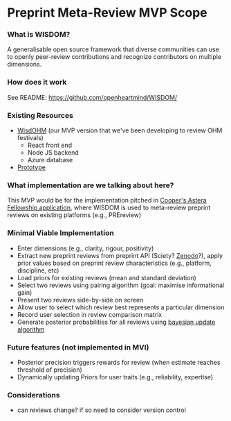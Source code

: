 # Preprint Meta-Review MVP Scope

### What is WISDOM?
A generalisable open source framework that diverse communities can use to openly peer-review contributions and recognize contributors on multiple dimensions. 

### How does it work
See README: https://github.com/openheartmind/WISDOM/

### Existing Resources
- [WisdOHM](https://github.com/openheartmind/wisdohm) (our MVP version that we've been developing to review OHM festivals)
  - React front end
  - Node JS backend
  - Azure database
- [Prototype](https://docs.google.com/spreadsheets/d/1kQJM2kEVulzwXBQZuvR46wxaQY5_ohm0rbndIkdEkSE/edit?gid=7517777#gid=7517777)

### What implementation are we talking about here?
This MVP would be for the implementation pitched in [Cooper's Astera Fellowship application](https://docs.google.com/document/d/1qujEyf75QqM0xms2TX9cbaaEQllkZwjrxhVZ1zAOaME/edit?usp=sharing), where WISDOM is used to meta-review preprint reviews on existing platforms (e.g., PREreview)

### Minimal Viable Implementation
- Enter dimensions (e.g., clarity, rigour, positivity)
- Extract new preprint reviews from preprint API (Sciety? [Zenodo](https://developers.zenodo.org/)?), apply prior values based on preprint review characteristics (e.g., platform, discipline, etc)
- Load priors for existing reviews (mean and standard deviation)
- Select two reviews using pairing algorithm (goal: maximise informational gain)
- Present two reviews side-by-side on screen
- Allow user to select which review best represents a particular dimension
- Record user selection in review comparison matrix
- Generate posterior probabilities for all reviews using [bayesian update algorithm](https://en.wikipedia.org/wiki/Posterior_probability)

### Future features (not implemented in MVI)
- Posterior precision triggers rewards for review (when estimate reaches threshold of precision)
- Dynamically updating Priors for user traits (e.g., reliability, expertise)


### Considerations
- can reviews change? if so need to consider version control


